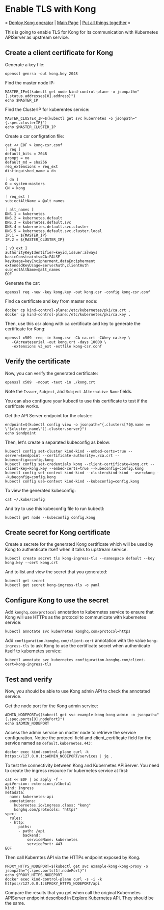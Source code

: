 # Enable TLS with Kong

« [Deploy Kong operator](06-deploy-kong-operator.md) | [Main Page](../README.md) | [Put all things together](08-put-all-things-together.md) »

This is going to enable TLS for Kong for its communication with Kubernetes APIServer as upstream service.

## Create a client certificate for Kong

Generate a key file:
```
openssl genrsa -out kong.key 2048
```

Find the master node IP:
```
MASTER_IP=$(kubectl get node kind-control-plane -o jsonpath="{.status.addresses[0].address}")
echo $MASTER_IP
```

Find the ClusterIP for kuberentes service:
```
MASTER_CLUSTER_IP=$(kubectl get svc kubernetes -o jsonpath="{.spec.clusterIP}")
echo $MASTER_CLUSTER_IP
```

Create a csr configration file:
```
cat << EOF > kong-csr.conf
[ req ]
default_bits = 2048
prompt = no
default_md = sha256
req_extensions = req_ext
distinguished_name = dn

[ dn ]
O = system:masters
CN = kong

[ req_ext ]
subjectAltName = @alt_names

[ alt_names ]
DNS.1 = kubernetes
DNS.2 = kubernetes.default
DNS.3 = kubernetes.default.svc
DNS.4 = kubernetes.default.svc.cluster
DNS.5 = kubernetes.default.svc.cluster.local
IP.1 = ${MASTER_IP}
IP.2 = ${MASTER_CLUSTER_IP}

[ v3_ext ]
authorityKeyIdentifier=keyid,issuer:always
basicConstraints=CA:FALSE
keyUsage=keyEncipherment,dataEncipherment
extendedKeyUsage=serverAuth,clientAuth
subjectAltName=@alt_names
EOF
```

Generate the csr:
```
openssl req -new -key kong.key -out kong.csr -config kong-csr.conf
```

Find ca certificate and key from master node:
```
docker cp kind-control-plane:/etc/kubernetes/pki/ca.crt .
docker cp kind-control-plane:/etc/kubernetes/pki/ca.key .
```

Then, use this csr along with ca certificate and key to generate the certificate for Kong:
```
openssl x509 -req -in kong.csr -CA ca.crt -CAkey ca.key \
   -CAcreateserial -out kong.crt -days 10000 \
   -extensions v3_ext -extfile kong-csr.conf
```

<!--
openssl req -x509 -nodes -days 365 -newkey rsa:2048 \
    -out kong.crt \
    -keyout kong.key \
    -subj "/CN=kong/O=system:masters"
-->

## Verify the certificate

Now, you can verify the generated certificate:
```
openssl x509  -noout -text -in ./kong.crt
```

Note the `Issuer`, `Subject`, and `Subject Alternative Name` fields.

You can also configure your kubectl to use this certificate to test if the certifcate works.

Get the API Server endpoint for the cluster:
```
endpoint=$(kubectl config view -o jsonpath="{.clusters[?(@.name == \"$cluster_name\")].cluster.server}")
echo $endpoint
```

Then, let's create a separated kubeconfig as below:
```
kubectl config set-cluster kind-kind --embed-certs=true --server=$endpoint --certificate-authority=./ca.crt --kubeconfig=config.kong
kubectl config set-credentials kong --client-certificate=kong.crt --client-key=kong.key --embed-certs=true --kubeconfig=config.kong
kubectl config set-context kind-kind --cluster=kind-kind --user=kong --kubeconfig=config.kong
kubectl config use-context kind-kind --kubeconfig=config.kong
```

To view the generated kubeconfig:
```
cat ~/.kube/config
```

And try to use this kubeconfig file to run kubectl:
```
kubectl get node --kubeconfig config.kong
```

## Create secret for Kong certificate

Create a secrete for the generated Kong certificate which will be used by Kong to authenticate itself when it talks to upstream service.
```
kubectl create secret tls kong-ingress-tls --namespace default --key kong.key --cert kong.crt
```

And to list and view the secret that you generated:
```
kubectl get secret
kubectl get secret kong-ingress-tls -o yaml
```

## Configure Kong to use the secret

Add `konghq.com/protocol` annotation to kubernetes service to ensure that Kong will use HTTPs as the protocol to communicate with kubernetes service:
```
kubectl annotate svc kubernetes konghq.com/protocol=https
```

Add `configuration.konghq.com/client-cert` annotation with the value `kong-ingress-tls` to ask Kong to use the certificate secret when authenticate itself to kubernetes service:
```
kubectl annotate svc kubernetes configuration.konghq.com/client-cert=kong-ingress-tls
```

## Test and verify

Now, you should be able to use Kong admin API to check the annotated service.

Get the node port for the Kong admin service:
```
ADMIN_NODEPORT=$(kubectl get svc example-kong-kong-admin -o jsonpath="{.spec.ports[0].nodePort}")
echo $ADMIN_NODEPORT
```

Access the admin service on master node to retrieve the service configuration. Notice the protocol field and client_certificate field for the service named as `default.kubernetes.443`:
```
docker exec kind-control-plane curl -k https://127.0.0.1:$ADMIN_NODEPORT/services | jq .
```

To test the connectivity between Kong and Kubernetes APIServer. You need to create the ingress resource for kubernetes service at first:
```
cat << EOF | oc apply -f -
apiVersion: extensions/v1beta1
kind: Ingress
metadata:
  name: kubernetes-api
  annotations:
    kubernetes.io/ingress.class: "kong"
    konghq.com/protocols: "https"
spec:
  rules:
  - http:
      paths:
      - path: /api
        backend:
          serviceName: kubernetes
          servicePort: 443
EOF
```

Then call Kuberntes API via the HTTPs endpoint exposed by Kong.
```
PROXY_HTTPS_NODEPORT=$(kubectl get svc example-kong-kong-proxy -o jsonpath="{.spec.ports[1].nodePort}")
echo $PROXY_HTTPS_NODEPORT
docker exec kind-control-plane curl -s -i -k https://127.0.0.1:$PROXY_HTTPS_NODEPORT/api
```

Compare the results that you get when call the original Kubernetes APIServer endpoint described in [Explore Kubernetes API](explorer-k8s-api.md). They should be the same.

<!--

BACKUP
======

kube-apiserver 
--advertise-address=172.17.0.3 
--allow-privileged=true 
--authorization-mode=Node,RBAC 
--client-ca-file=/etc/kubernetes/pki/ca.crt 
--enable-admission-plugins=NodeRestriction 
--enable-bootstrap-token-auth=true 
--etcd-cafile=/etc/kubernetes/pki/etcd/ca.crt -
-etcd-certfile=/etc/kubernetes/pki/apiserver-etcd-client.crt 
--etcd-keyfile=/etc/kubernetes/pki/apiserver-etcd-client.key 
--etcd-servers=https://127.0.0.1:2379 
--insecure-port=0 
--kubelet-client-certificate=/etc/kubernetes/pki/apiserver-kubelet-client.crt 
--kubelet-client-key=/etc/kubernetes/pki/apiserver-kubelet-client.key 
--kubelet-preferred-address-types=InternalIP,ExternalIP,Hostname 
--proxy-client-cert-file=/etc/kubernetes/pki/front-proxy-client.crt 
--proxy-client-key-file=/etc/kubernetes/pki/front-proxy-client.key 
--requestheader-allowed-names=front-proxy-client 
--requestheader-client-ca-file=/etc/kubernetes/pki/front-proxy-ca.crt 
--requestheader-extra-headers-prefix=X-Remote-Extra- 
--requestheader-group-headers=X-Remote-Group 
--requestheader-username-headers=X-Remote-User 
--secure-port=6443 
--service-account-key-file=/etc/kubernetes/pki/sa.pub 
--service-cluster-ip-range=10.96.0.0/12 
--tls-cert-file=/etc/kubernetes/pki/apiserver.crt 
--tls-private-key-file=/etc/kubernetes/pki/apiserver.key

kubectl config set-credentials kong --token=$user_token

-->
